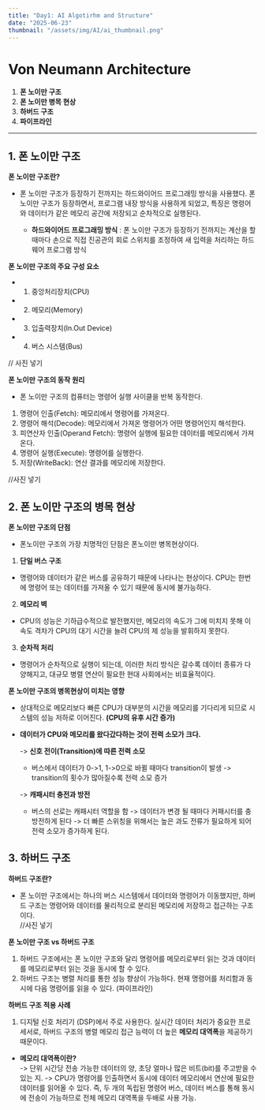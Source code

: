 ```yaml
---
title: "Day1: AI Algotirhm and Structure"
date: "2025-06-23"
thumbnail: "/assets/img/AI/ai_thumbnail.png"
---
```


# Von Neumann Architecture

1. **폰 노이만 구조**
2. **폰 노이만 병목 현상**
3. **하버드 구조**
4. **파이프라인**

---

## 1. 폰 노이만 구조
**폰 노이만 구조란?**<br>
- 폰 노이만 구조가 등장하기 전까지는 하드와이어드 프로그래밍 방식을 사용했다. 폰 노이만 구조가 등장하면서, 프로그램 내장 방식을 사용하게 되었고, 특징은 명령어와 데이터가 같은 메모리 공간에 저장되고 순차적으로 실행된다.<br>

    - **하드와이어드 프로그래밍 방식** : 폰 노이만 구조가 등장하기 전까지는 계산을 할 때마다 손으로 직접 진공관의 회로 스위치를 조정하여 새 입력을 처리하는 하드웨어 프로그램 방식

**폰 노이만 구조의 주요 구성 요소**<br>
- 1. 중앙처리장치(CPU)
- 2. 메모리(Memory)
- 3. 입출력장치(In.Out Device)
- 4. 버스 시스템(Bus)

// 사진 넣기<br>

**폰 노이만 구조의 동작 원리**<br>
- 폰 노이만 구조의 컴퓨터는 명령어 실행 사이클을 반복 동작한다.<br>
1. 명령어 인출(Fetch): 메모리에서 명령어를 가져온다.<br>
2. 명령어 해석(Decode): 메모리에서 가져온 명령어가 어떤 명령어인지 해석한다.<br>
3. 피연산자 인출(Operand Fetch): 명령어 실행에 필요한 데이터를 메모리에서 가져온다.<br>
4. 명령어 실행(Execute): 명령어를 실행한다.<br>
5. 저장(WriteBack): 연산 결과를 메모리에 저장한다.<br>

//사진 넣기

## 2. 폰 노이만 구조의 병목 현상
**폰 노이만 구조의 단점**<br>
- 폰노이만 구조의 가장 치명적인 단점은 폰노이만 병목현상이다. 

1. **단일 버스 구조**
- 명령어와 데이터가 같은 버스를 공유하기 때문에 나타나는 현상이다. CPU는 한번에 명령어 또는 데이터를 가져올 수 있기 때문에 동시에 불가능하다.

2. **메모리 벽**
- CPU의 성능은 기하급수적으로 발전했지만, 메모리의 속도가 그에 미치지 못해 이 속도 격차가 CPU의 대기 시간을 늘려 CPU의 제 성능을 발휘하지 못한다.

3. **순차적 처리**
- 명령어가 순차적으로 실행이 되는데, 이러한 처리 방식은 갈수록 데이터 종류가 다양해지고, 대규모 병렬 연산이 필요한 현대 사회에서는 비효율적이다.

**폰 노이만 구조의 병목현상이 미치는 영향**
- 상대적으로 메모리보다 빠른 CPU가 대부분의 시간을 메모리를 기다리게 되므로 시스템의 성능 저하로 이어진다. **(CPU의 유후 시간 증가)**
- **데이터가 CPU와 메모리를 왔다갔다하는 것이 전력 소모가 크다.**<br>

    -> **신호 전이(Transition)에 따른 전력 소모**<br>
    - 버스에서 데이터가 0->1, 1->0으로 바뀔 때마다 transition이 발생 -> transition의 횟수가 많아질수록 전력 소모 증가<br>

    -> **캐패시터 충전과 방전**<br>
    - 버스의 선로는 캐패시터 역할을 함 -> 데이터가 변경 될 때마다 커패시터를 충방전하게 된다 -> 더 빠른 스위칭을 위해서는 높은 과도 전류가 필요하게 되어 전력 소모가 증가하게 된다.

## 3. 하버드 구조
**하버드 구조란?**<br>
- 폰 노이만 구조에서는 하나의 버스 시스템에서 데이터와 명령어가 이동했지만, 하버드 구조는 명령어와 데이터를 물리적으로 분리된 메모리에 저장하고 접근하는 구조이다. <br>
//사진 넣기

**폰 노이만 구조 vs 하버드 구조**<br>
1. 하버드 구조에서는 폰 노이만 구조와 달리 명령어를 메모리로부터 읽는 것과 데이터를 메모리로부터 읽는 것을 동시에 할 수 있다. 
2. 하버드 구조는 병렬 처리를 통한 성능 향상이 가능하다. 현재 명령어를 처리함과 동시에 다음 명령어를 읽을 수 있다. (파이프라인)

**하버드 구조 적용 사례**<br>
1. 디지털 신호 처리기 (DSP)에서 주로 사용한다. 실시간 데이터 처리가 중요한 프로세서로, 하버드 구조의 병렬 메모리 접근 능력이 더 높은 **메모리 대역폭**을 제공하기 때문이다.<br>
- **메모리 대역폭이란?**<br>
-> 단위 시간당 전송 가능한 데이터의 양, 초당 얼마나 많은 비트(bit)를 주고받을 수 있는 지.
-> CPU가 명령어를 인출하면서 동시에 데이터 메모리에서 연산에 필요한 데이터를 읽어올 수 있다. 즉, 두 개의 독립된 명령어 버스, 데이터 버스를 통해 동시에 전송이 가능하므로 전체 메모리 대역폭을 두배로 사용 가능. 


